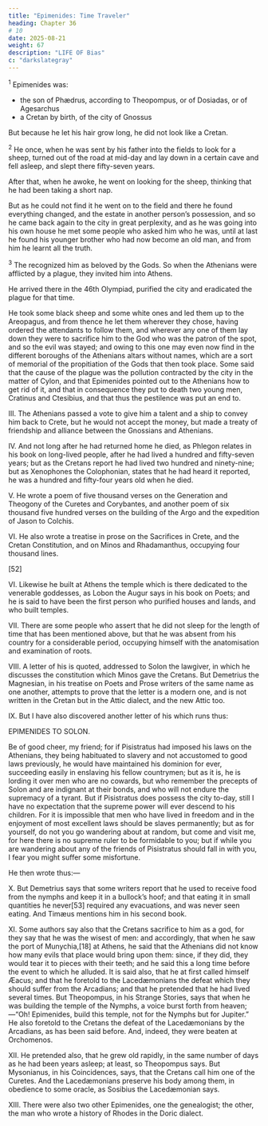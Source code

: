 ```yaml
---
title: "Epimenides: Time Traveler"
heading: Chapter 36
# 10
date: 2025-08-21
weight: 67
description: "LIFE OF Bias"
c: "darkslategray"
---
```



<sup>1</sup> Epimenides was:
- the son of Phædrus, according to Theopompus, or of Dosiadas, or of Agesarchus
- a Cretan by birth, of the city of Gnossus

But because he let his hair grow long, he did not look like a Cretan.


<sup>2</sup> He once, when he was sent by his father into the fields to look for a sheep, turned out of the road at mid-day and lay down in a certain cave and fell asleep, and slept there fifty-seven years.

After that, when he awoke, he went on looking for the sheep, thinking that he had been taking a short nap.

But as he could not find it he went on to the field and there he found everything changed, and the estate in another person’s possession, and so he came back again to the city in great perplexity, and as he was going into his own house he met some people who asked him who he was, until at last he found his younger brother who had now become an old man, and from him he learnt all the truth.


<sup>3</sup> The recognized him as beloved by the Gods. So when the Athenians were afflicted by a plague, they invited him into Athens. 

<!-- and the priestess at Delphi enjoined them to purify their city, they sent a ship and Nicias the son of Niceratus to Crete, to invite Epimenides to Athens. -->

He arrived there in the 46th Olympiad, purified the city and eradicated the plague for that time.

He took some black sheep and some white ones and led them up to the Areopagus, and from thence he let them wherever they chose, having ordered the attendants to follow them, and wherever any one of them lay down they were to sacrifice him to the God who was the patron of the spot, and so the evil was stayed; and owing to this one may even now find in the different boroughs of the Athenians altars without names, which are a sort of memorial of the propitiation of the Gods that then took place. Some said that the cause of the plague was the pollution contracted by the city in the matter of Cylon, and that Epimenides pointed out to the Athenians how to get rid of it, and that in consequence they put to death two young men, Cratinus and Ctesibius, and that thus the pestilence was put an end to.


III. The Athenians passed a vote to give him a talent and a ship to convey him back to Crete,  but he would not accept the money, but made a treaty of friendship and alliance between the Gnossians and Athenians.

IV. And not long after he had returned home he died, as Phlegon relates in his book on long-lived people, after he had lived a hundred and fifty-seven years; but as the Cretans report he had lived two hundred and ninety-nine; but as Xenophones the Colophonian, states that he had heard it reported, he was a hundred and fifty-four years old when he died.

V. He wrote a poem of five thousand verses on the Generation and Theogony of the Curetes and Corybantes, and another poem of six thousand five hundred verses on the building of the Argo and the expedition of Jason to Colchis.

VI. He also wrote a treatise in prose on the Sacrifices in Crete, and the Cretan Constitution, and on Minos and Rhadamanthus, occupying four thousand lines.

[52]

VI. Likewise he built at Athens the temple which is there dedicated to the venerable goddesses, as Lobon the Augur says in his book on Poets; and he is said to have been the first person who purified houses and lands, and who built temples.

VII. There are some people who assert that he did not sleep for the length of time that has been mentioned above, but that he was absent from his country for a considerable period, occupying himself with the anatomisation and examination of roots.

VIII. A letter of his is quoted, addressed to Solon the lawgiver, in which he discusses the constitution which Minos gave the Cretans. But Demetrius the Magnesian, in his treatise on Poets and Prose writers of the same name as one another, attempts to prove that the letter is a modern one, and is not written in the Cretan but in the Attic dialect, and the new Attic too.

IX. But I have also discovered another letter of his which runs thus:


EPIMENIDES TO SOLON.

Be of good cheer, my friend; for if Pisistratus had imposed his laws on the Athenians, they being habituated to slavery and not accustomed to good laws previously, he would have maintained his dominion for ever, succeeding easily in enslaving his fellow countrymen; but as it is, he is lording it over men who are no cowards, but who remember the precepts of Solon and are indignant at their bonds, and who will not endure the supremacy of a tyrant. But if Pisistratus does possess the city to-day, still I have no expectation that the supreme power will ever descend to his children. For it is impossible that men who have lived in freedom and in the enjoyment of most excellent laws should be slaves permanently; but as for yourself, do not you go wandering about at random, but come and visit me, for here there is no supreme ruler to be formidable to you; but if while you are wandering about any of the friends of Pisistratus should fall in with you, I fear you might suffer some misfortune.

He then wrote thus:—

X. But Demetrius says that some writers report that he used to receive food from the nymphs and keep it in a bullock’s hoof; and that eating it in small quantities he never[53] required any evacuations, and was never seen eating. And Timæus mentions him in his second book.

XI. Some authors say also that the Cretans sacrifice to him as a god, for they say that he was the wisest of men: and accordingly, that when he saw the port of Munychia,[18] at Athens, he said that the Athenians did not know how many evils that place would bring upon them: since, if they did, they would tear it to pieces with their teeth; and he said this a long time before the event to which he alluded. It is said also, that he at first called himself Æacus; and that he foretold to the Lacedæmonians the defeat which they should suffer from the Arcadians; and that he pretended that he had lived several times. But Theopompus, in his Strange Stories, says that when he was building the temple of the Nymphs, a voice burst forth from heaven;—“Oh! Epimenides, build this temple, not for the Nymphs but for Jupiter.” He also foretold to the Cretans the defeat of the Lacedæmonians by the Arcadians, as has been said before. And, indeed, they were beaten at Orchomenos.

XII. He pretended also, that he grew old rapidly, in the same number of days as he had been years asleep; at least, so Theopompus says. But Mysonianus, in his Coincidences, says, that the Cretans call him one of the Curetes. And the Lacedæmonians preserve his body among them, in obedience to some oracle, as Sosibius the Lacedæmonian says.

XIII. There were also two other Epimenides, one the genealogist; the other, the man who wrote a history of Rhodes in the Doric dialect.
